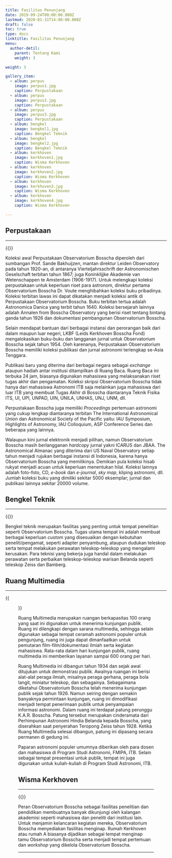 ```yaml
---
title: Fasilitas Penunjang
date: 2019-09-24T00:00:00.000Z
lastmod: 2020-01-31T14:00:00.000Z
draft: false
toc: true
type: docs
linktitle: Fasilitas Penunjang
menu:
  author-detil:
    parent: Tentang Kami
    weight: 3

weight: 3

gallery_item:
  - album: perpus
    image: perpus1.jpg
    caption: Perpustakaan
  - album: perpus
    image: perpus2.jpg
    caption: Perpustakaan
  - album: perpus
    image: perpus3.jpg
    caption: Perpustakaan
  - album: bengkel
    image: bengkel1.jpg
    caption: Bengkel Teknik
  - album: bengkel
    image: bengkel2.jpg
    caption: Bengkel Teknik
  - album: kerkhoven
    image: kerkhoven1.jpg
    caption: Wisma Kerkhoven
  - album: kerkhoven
    image: kerkhoven2.jpg
    caption: Wisma Kerkhoven
  - album: kerkhoven
    image: kerkhoven3.jpg
    caption: Wisma Kerkhoven
  - album: kerkhoven
    image: kerkhoven4.jpg
    caption: Wisma Kerkhoven

---
```


## Perpustakaan
***
{{<foldergallery src="library" >}}

Koleksi awal Perpustakaan Observatorium Bosscha diperoleh dari sumbangan Prof. Sande Bakhuijzen, mantan direktur Leiden Observatory pada tahun 1920-an, di antaranya Vierteljahrsschrift der Astronomischen Geselschaft terbitan tahun 1867; juga Koninklijjke Akademie van Wetenschappen te Amsterdam (1906-1917). Untuk melengkapi koleksi perpustakaan untuk keperluan riset para astronom, direktur pertama Observatorium Bosscha Dr. Voute menghibahkan koleksi buku pribadinya. Koleksi terbitan lawas ini dapat dikatakan menjadi koleksi antik di Perpustakaan Observatorium Bosscha. Buku terbitan tertua adalah Astronomica Danica yang terbit tahun 1640. Koleksi bersejarah lainnya adalah Annalen from Bosscha Observatory yang berisi riset tentang bintang ganda tahun 1926 dan dokumentasi pembangunan Observatorium Bosscha.

Selain mendapat bantuan dari berbagai instansi dan perorangan baik dari dalam maupun luar negeri, LKBF (Leids Kerkhoven Bosscha Fond) mengalokasikan buku-buku dan langganan jurnal untuk Observatorium Bosscha sejak tahun 1954. Oleh karenanya, Perpustakaan Observatorium Bosscha memiliki koleksi publikasi dan jurnal astronomi terlengkap se-Asia Tenggara.

Publikasi baru yang diterima dari berbagai negara sebagai _exchange_ ataupun hadiah antar institusi ditampilkan di Ruang Baca. Ruang Baca ini terbuka 24 jam, biasanya digunakan mahasiswa yang melaksanakan riset tugas akhir dan pengamatan. Koleksi skripsi Observatorium Bosscha tidak hanya dari mahasiswa Astronomi ITB saja melainkan juga mahasiswa dari luar ITB yang membuat Tugas Akhir di Bosscha diantaranya Teknik Fisika ITS, UI, UPI, UNPAD, UIN, UNILA, UNHAS, UNJ, UNM, dll.

Perpustakaan Bosscha juga memiliki _Proceedings_ pertemuan astronomi yang cukup lengkap diantaranya terbitan The International Astronomical Union dan Astronomical Society of the Pacific yaitu: IAU Symposium, Highlights of Astronomy, IAU Colloquium, ASP Conference Series dan beberapa yang lainnya.

Walaupun kini jurnal elektronik menjadi pilihan, namun Observatorium Bosscha masih berlangganan _hardcopy_ jurnal yakni ICARUS dan JBAA. The Astronomical Almanac yang diterima dari US Naval Observatory setiap tahun menjadi rujukan berbagai instansi di Indonesia, karena hanya Observatorium Bosscha yang memilikinya. Demikian pula koleksi hisab rukyat menjadi acuan untuk keperluan menentukan hilal. Koleksi lainnya adalah foto-foto, CD, _e-book_ dan _e-journal_, _sky map_, kliping astronomi, dll. Jumlah koleksi buku yang dimiliki sekitar 5000 eksemplar; jurnal dan publikasi lainnya sekitar 20000 volume.



## Bengkel Teknik
***
{{<foldergallery src="bengkel" >}}

Bengkel teknik merupakan fasilitas yang penting untuk tempat penelitian seperti Observatorium Bosscha. Tugas utama tempat ini adalah membuat berbagai keperluan *custom* yang disesuaikan dengan kebutuhan peneliti/pengamat, seperti adapter penyambung, ataupun dudukan teleskop serta tempat melakukan perawatan teleskop-teleskop yang mengalami kerusakan. Para teknisi yang bekerja juga handal dalam melakukan perawatan serta perbaikan teleskop-teleskop warisan Belanda seperti teleskop Zeiss dan Bamberg.


## Ruang Multimedia
***

{{<figure library="1" src="multi.jpg">}}

Ruang Multimedia merupakan ruangan berkapasitas 100 orang yang saat ini digunakan untuk menerima kunjungan publik. Ruang ini dilengkapi dengan sarana multimedia, sehingga selain digunakan sebagai tempat ceramah astronomi populer untuk pengunjung, ruang ini juga dapat dimanfaatkan untuk pemutaran film-film/dokumentasi ilmiah serta kegiatan mahasiswa. Rata-rata dalam hari kunjungan publik, ruang multimedia ini memberikan layanan sampai 600 orang per hari.

Ruang Multimedia ini dibangun tahun 1934 dan sejak awal ditujukan untuk demonstrasi publik. Awalnya ruangan ini berisi alat-alat peraga ilmiah, misalnya peraga gerhana, peraga bola langit, miniatur teleskop, dan sebagainya. Sebagaimana diketahui Observatorium Bosscha telah menerima kunjungan publik sejak tahun 1926. Namun seiring dengan semakin banyaknya permintaan kunjungan, ruang ini dimodifikasi menjadi tempat penerimaan publik untuk penyampaian informasi astronomi. Dalam ruang ini terdapat patung perunggu K.A.R. Bosscha. Patung tersebut merupakan cinderamata dari Perhimpunan Astronomi Hindia Belanda kepada Bosscha, yang diserahkan saat penyerahan Teropong Zeiss tahun 1928. Ketika Ruang Multimedia selesai dibangun, patung ini dipasang secara permanen di gedung ini.

Paparan astronomi populer umumnya diberikan oleh para dosen dan mahasiswa di Program Studi Astronomi, FMIPA, ITB. Selain sebagai tempat presentasi untuk publik, tempat ini juga digunakan untuk kuliah-kuliah di Program Studi Astronomi, ITB.
## Wisma Kerkhoven
***
{{<foldergallery src="kerkhoven">}}

Peran Observatorium Bosscha sebagai fasilitas penelitian dan pendidikan membuatnya banyak dikunjungi oleh kalangan akademisi seperti mahasiswa dan peneliti dari institusi lain. Untuk menjamin kelancaran kegiatan mereka, Observatorium Bosscha menyediakan fasilitas menginap. Rumah Kerkhoven atau rumah A biasanya dijadikan sebagai tempat menginap tamu Observatorium Bosscha serta menjadi tempat pertemuan dan *workshop* yang dikelola Observatorium Bosscha.

<!-- ## Museum -->
***